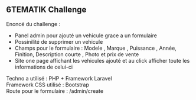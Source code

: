 ## 6TEMATIK Challenge 
Enoncé du challenge : 
- Panel admin pour ajouté un vehicule grace a un formulaire 
- Possinilité de supprimer un vehicule 
- Champs pour le formulaire : Modele , Marque , Puissance , Année, Finition, Description courte , Photo et prix de vente 
- Site one page affichant les vehicules ajouté et au click afficher toute les informations de celui-ci

Techno a utilisé : PHP + Framework Laravel <br>
Framework CSS utilisé : Bootstrap <br>
Route pour le formulaire : /admin/create